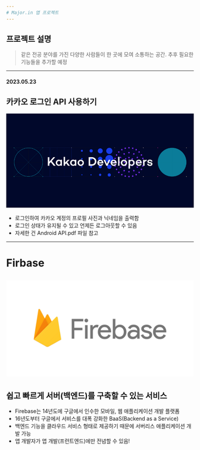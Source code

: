 ```yaml
---
# Major.in 앱 프로젝트
---
```

## 프로젝트 설명
> 같은 전공 분야를 가진 다양한 사람들이 한 곳에 모여 소통하는 공간.
> 추후 필요한 기능들을 추가할 예정
---
#### 2023.05.23
## 카카오 로그인 API 사용하기
[![Kakao](kakaodevelopers.png)](https://developers.kakao.com/)
+ 로그인하여 카카오 계정의 프로필 사진과 닉네임을 출력함
+ 로그인 상태가 유지될 수 있고 언제든 로그아웃할 수 있음
+ 자세한 건 Android API.pdf 파일 참고
---
# Firbase
[![Firebase](firebase.png)](https://firebase.google.com/?hl=ko)
----
## 쉽고 빠르게 서버(백엔드)를 구축할 수 있는 서비스
+ Firebase는 14년도에 구글에서 인수한 모바일, 웹 애플리케이션 개발 플랫폼
+ 16년도부터 구글에서 서비스를 대폭 강화한 BaaS(Backend as a Service)
+ 백엔드 기능을 클라우드 서비스 형태로 제공하기 때문에 서버리스 애플리케이션 개발 가능
+ 앱 개발자가 앱 개발(프런트엔드)에만 전념할 수 있음!
